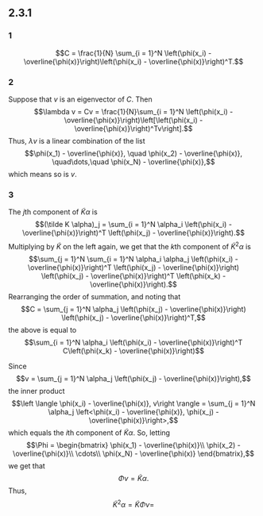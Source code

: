 ## 2.3.1
### 1
$$C = \frac{1}{N} \sum_{i = 1}^N \left(\phi(x_i) - \overline{\phi(x)}\right)\left(\phi(x_i) - \overline{\phi(x)}\right)^T.$$
### 2
Suppose that $v$ is an eigenvector of $C$.  Then
$$\lambda v = Cv = \frac{1}{N}\sum_{i = 1}^N \left(\phi(x_i) - \overline{\phi(x)}\right)\left[\left(\phi(x_i) - \overline{\phi(x)}\right)^Tv\right].$$
Thus, $\lambda v$ is a linear combination of the list
$$\phi(x_1) - \overline{\phi(x)}, \quad \phi(x_2) - \overline{\phi(x)}, \quad\dots,\quad \phi(x_N) - \overline{\phi(x)},$$
which means so is $v$.

### 3
The $j$th component of $\tilde K\alpha$ is
$$(\tilde K \alpha)_j = \sum_{i = 1}^N \alpha_i \left(\phi(x_i) - \overline{\phi(x)}\right)^T \left(\phi(x_j) - \overline{\phi(x)}\right).$$
Multiplying by $\tilde K$ on the left again, we get that the $k$th component of $\tilde K^2 \alpha$ is 
$$\sum_{j = 1}^N \sum_{i = 1}^N \alpha_i \alpha_j \left(\phi(x_i) - \overline{\phi(x)}\right)^T \left(\phi(x_j) - \overline{\phi(x)}\right) \left(\phi(x_j) - \overline{\phi(x)}\right)^T \left(\phi(x_k) - \overline{\phi(x)}\right).$$
Rearranging the order of summation, and noting that
$$C = \sum_{j = 1}^N \alpha_j \left(\phi(x_j) - \overline{\phi(x)}\right) \left(\phi(x_j) - \overline{\phi(x)}\right)^T,$$
the above is equal to
$$\sum_{i = 1}^N \alpha_i \left(\phi(x_i) - \overline{\phi(x)}\right)^T C\left(\phi(x_k) - \overline{\phi(x)}\right)$$

Since
$$v = \sum_{j = 1}^N \alpha_j \left(\phi(x_j) - \overline{\phi(x)}\right),$$
the inner product
$$\left \langle \phi(x_i) - \overline{\phi(x)}, v\right \rangle = \sum_{j = 1}^N \alpha_j \left<\phi(x_i) - \overline{\phi(x)}, \phi(x_j) - \overline{\phi(x)}\right>,$$
which equals the $i$th component of $\tilde K \alpha$.  So, letting
$$\Phi = \begin{bmatrix}
\phi(x_1) - \overline{\phi(x)}\\
\phi(x_2) - \overline{\phi(x)}\\
\cdots\\
\phi(x_N) - \overline{\phi(x)}
\end{bmatrix},$$
we get that
$$\Phi v = \tilde{K}\alpha.$$
Thus,
$$\tilde K^2\alpha = \tilde K \Phi v = $$
